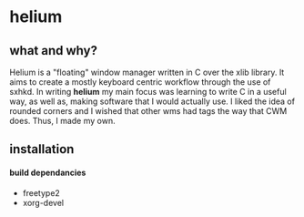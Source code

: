 # helium

## what and why?
Helium is a "floating" window manager written in C over the xlib library.
It aims to create a mostly keyboard centric workflow through the use of sxhkd.
In writing **helium** my main focus was learning to write C in a useful way,
as well as, making software that I would actually use.
I liked the idea of rounded corners and I wished that other wms had tags the way that CWM does.
Thus, I made my own.

## installation
#### build dependancies
- freetype2
- xorg-devel
